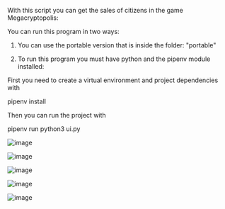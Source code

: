 With this script you can get the sales of citizens in the game Megacryptopolis:

You can run this program in two ways:

1. You can use the portable version that is inside the folder: "portable"

2. To run this program you must have python and the pipenv module installed:

First you need to create a virtual environment and project dependencies with

pipenv install

Then you can run the project with

pipenv run python3 ui.py

![image](https://user-images.githubusercontent.com/112636008/199337676-9db1a6dd-8ce9-4575-8f3d-5f7357fa0cf7.png)

![image](https://user-images.githubusercontent.com/112636008/199337752-4a454472-6008-4f0c-912e-e3d57d2df6b8.png)

![image](https://user-images.githubusercontent.com/112636008/199338593-573cc59f-fbd7-4261-9192-b787d79ad050.png)

![image](https://user-images.githubusercontent.com/112636008/199338691-b4953c61-2a9c-4210-830e-1066a4f6acd9.png)

![image](https://user-images.githubusercontent.com/112636008/199338887-0f96f7e4-b84c-47a2-b002-5d5083ec2888.png)

